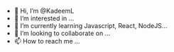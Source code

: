 - 👋 Hi, I’m @KadeemL
- 👀 I’m interested in ...
- 🌱 I’m currently learning Javascript, React, NodeJS...
- 💞️ I’m looking to collaborate on ...
- 📫 How to reach me ...

<!---
KadeemL/KadeemL is a ✨ special ✨ repository because its `README.md` (this file) appears on your GitHub profile.
You can click the Preview link to take a look at your changes.
--->
